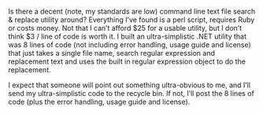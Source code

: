 Is there a decent (note, my standards are low) command line text file
search & replace utility around? Everything I’ve found is a perl script,
requires Ruby or costs money. Not that I can’t afford \$25 for a usable
utility, but I don’t think \$3 / line of code is worth it. I built an
ultra-simplistic .NET utility that was 8 lines of code (not including
error handling, usage guide and license) that just takes a single file
name, search regular expression and replacement text and uses the built
in regular expression object to do the replacement.

I expect that someone will point out something ultra-obvious to me, and
I’ll send my ultra-simplistic code to the recycle bin. If not, I’ll post
the 8 lines of code (plus the error handling, usage guide and license).
